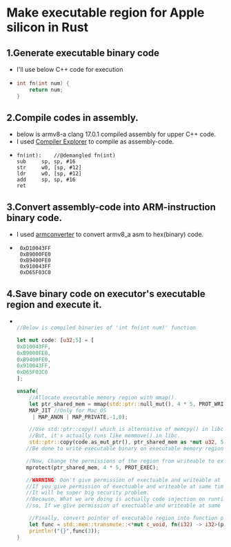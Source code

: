 # Make executable region for Apple silicon in Rust

 ## 1.Generate executable binary code
 - I'll use below C++ code for execution
 - ```C++
   int fn(int num) {
       return num;
   }
   ```

 ## 2.Compile codes in assembly.
 - below is armv8-a clang 17.0.1 compiled assembly for upper C++ code. 
 - I used [Compiler Explorer](https://godbolt.org/) to compile as assembly-code.
 - ```ASM
   fn(int):    //@demangled fn(int)
   sub     sp, sp, #16
   str     w0, [sp, #12]
   ldr     w0, [sp, #12]
   add     sp, sp, #16
   ret
   ```
## 3.Convert assembly-code into ARM-instruction binary code.
 - I used [armconverter](https://armconverter.com/) to convert armv8_a asm to hex(binary) code.
 - ```
    0xD10043FF
    0xB9000FE0
    0xB9400FE0
    0x910043FF
    0xD65F03C0
   ```
## 4.Save binary code on executor's executable region and execute it.

 -  ```Rust

    //Below is compiled binaries of 'int fn(int num)' function
    
    let mut code: [u32;5] = [
    0xD10043FF,
    0xB9000FE0,
    0xB9400FE0,
    0x910043FF,
    0xD65F03C0
    ];
    
    unsafe{
        //Allocate executable memory region with mmap().
        let ptr_shared_mem = mmap(std::ptr::null_mut(), 4 * 5, PROT_WRITE,
        MAP_JIT //Only for Mac_OS
         | MAP_ANON | MAP_PRIVATE,-1,0);

        //Use std::ptr::copy() which is alternative of memcpy() in libc,
        //But, it's actually runs like memmove() in libc.
        std::ptr::copy(code.as_mut_ptr(), ptr_shared_mem as *mut u32, 5);
       //Be done to write executable binary on executable memory region.

       //Now, Change the permissions of the region from writeable to executable.
       mprotect(ptr_shared_mem, 4 * 5, PROT_EXEC);

       //WARNING: Don't give permission of exectuable and writeable at same time as calling mmap().
       //If you give permission of exectuable and writeable at same time,
       //It will be super big security problem.
       //Because, What we are doing is actually code injection on runtime,
       //so, If we give permission of exectuable and writeable at same time, It is vulnerable to shellcode injection attack.

        //Finally, convert pointer of executable region into function pointer and call it!
        let func = std::mem::transmute::<*mut c_void, fn(i32) -> i32>(ptr_shared_mem);
        println!("{}",func(3));
    }
    ```


  
